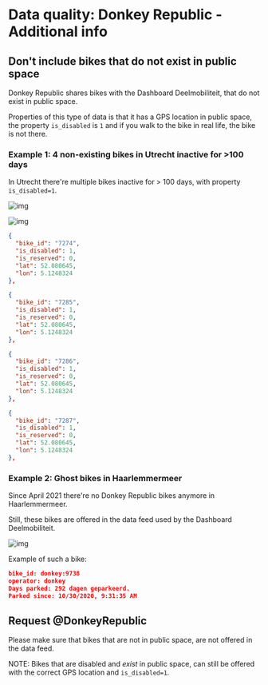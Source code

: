# Data quality: Donkey Republic - Additional info

## Don't include bikes that do not exist in public space

Donkey Republic shares bikes with the Dashboard Deelmobiliteit, that do not exist in public space.

Properties of this type of data is that it has a GPS location in public space, the property `is_disabled` is `1` and if you walk to the bike in real life, the bike is not there.

### Example 1: 4 non-existing bikes in Utrecht inactive for >100 days 

In Utrecht there're multiple bikes inactive for > 100 days, with property `is_disabled=1`.

![img](https://user-images.githubusercontent.com/899234/129565481-6c80b483-aea7-432c-9700-a042228a84c4.jpg)

![img](https://user-images.githubusercontent.com/899234/129565583-5dd8448d-c231-44c5-8981-fe15aa4b02ab.png)

```json
{
  "bike_id": "7274",
  "is_disabled": 1,
  "is_reserved": 0,
  "lat": 52.080645,
  "lon": 5.1248324
},

{
  "bike_id": "7285",
  "is_disabled": 1,
  "is_reserved": 0,
  "lat": 52.080645,
  "lon": 5.1248324
},

{
  "bike_id": "7286",
  "is_disabled": 1,
  "is_reserved": 0,
  "lat": 52.080645,
  "lon": 5.1248324
},

{
  "bike_id": "7287",
  "is_disabled": 1,
  "is_reserved": 0,
  "lat": 52.080645,
  "lon": 5.1248324
},

```

### Example 2: Ghost bikes in Haarlemmermeer 

Since April 2021 there're no Donkey Republic bikes anymore in Haarlemmermeer.

Still, these bikes are offered in the data feed used by the Dashboard Deelmobiliteit.

![img](https://user-images.githubusercontent.com/899234/129909376-31dd0e09-4fc5-46f9-8966-33f7aa24a595.png)

Example of such a bike:

```json
bike_id: donkey:9738
operator: donkey
Days parked: 292 dagen geparkeerd.
Parked since: 10/30/2020, 9:31:35 AM
```

## Request @DonkeyRepublic

Please make sure that bikes that are not in public space, are not offered in the data feed.

NOTE: Bikes that are disabled and _exist_ in public space, can still be offered with the correct GPS location and `is_disabled=1`.
